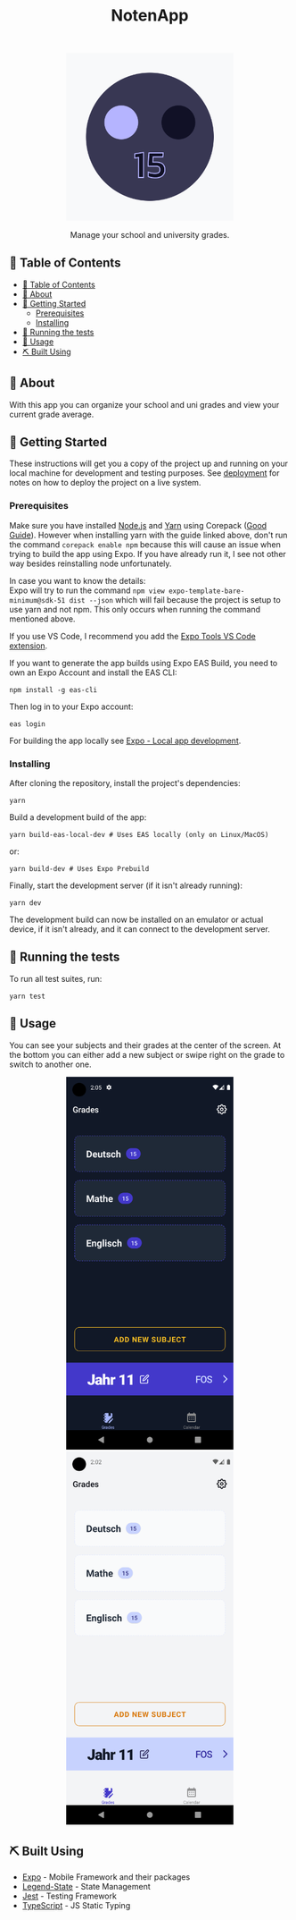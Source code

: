 <h1 align="center"> NotenApp </h1> <br>
<p align="center">
<img src="https://github.com/SebastianBr11/NotenApp/blob/master/assets/images/icon.png" width=300 >
</p>

<p align="center">
  Manage your school and university grades.
</p>

## 📝 Table of Contents

- [📝 Table of Contents](#-table-of-contents)
- [🧐 About](#-about)
- [🏁 Getting Started](#-getting-started)
  - [Prerequisites](#prerequisites)
  - [Installing](#installing)
- [🔧 Running the tests](#-running-the-tests)
- [🎈 Usage](#-usage)
- [⛏️ Built Using](#️-built-using)

## 🧐 About

With this app you can organize your school and uni grades and view your current grade average.

## 🏁 Getting Started

These instructions will get you a copy of the project up and running on your local machine for development and testing purposes. See [deployment](#deployment) for notes on how to deploy the project on a live system.

### Prerequisites

Make sure you have installed [Node.js](https://nodejs.org/en/) and [Yarn](https://yarnpkg.com/) using Corepack ([Good Guide](https://www.totaltypescript.com/how-to-use-corepack)).
However when installing yarn with the guide linked above, don't run the command `corepack enable npm` because this will cause an issue when trying to build the app using Expo. If you have already run it, I see not other way besides reinstalling node unfortunately.

In case you want to know the details: <br>
Expo will try to run the command `npm view expo-template-bare-minimum@sdk-51 dist --json` which will fail because the project is setup to use yarn and not npm. This only occurs when running the command mentioned above.

If you use VS Code, I recommend you add the [Expo Tools VS Code extension](https://marketplace.visualstudio.com/items?itemName=expo.vscode-expo-tools).

If you want to generate the app builds using Expo EAS Build, you need to own an Expo Account and install the EAS CLI:

```console
npm install -g eas-cli
```

Then log in to your Expo account:

```console
eas login
```

For building the app locally see [Expo - Local app development](https://docs.expo.dev/guides/local-app-development/).

### Installing

After cloning the repository, install the project's dependencies:

```console
yarn
```

Build a development build of the app:

```console
yarn build-eas-local-dev # Uses EAS locally (only on Linux/MacOS)
```

or:

```console
yarn build-dev # Uses Expo Prebuild
```

Finally, start the development server (if it isn't already running):

```console
yarn dev
```

The development build can now be installed on an emulator or actual device, if it isn't already, and it can connect to the development server.

## 🔧 Running the tests

To run all test suites, run:

```
yarn test
```

## 🎈 Usage

You can see your subjects and their grades at the center of the screen. At the bottom you can either add a new subject or swipe right on the grade to switch to another one.

<p align="center">
<img src="images/app_dark.png" width=300 >
<img src="images/app_light.png" width=300 >
</p>

## ⛏️ Built Using

- [Expo](https://expo.dev/) - Mobile Framework and their packages
- [Legend-State](https://github.com/LegendApp/legend-state) - State Management
- [Jest](https://jestjs.io/) - Testing Framework
- [TypeScript](https://www.typescriptlang.org/) - JS Static Typing
